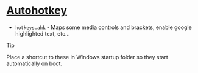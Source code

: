 # [Autohotkey](https://www.autohotkey.com)

- `hotkeys.ahk` - Maps some media controls and brackets, enable google highlighted text, etc...

> [!TIP]
> Place a shortcut to these in Windows startup folder so they start automatically on boot.
